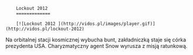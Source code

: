 
        Lockout 2012 
        =============
        
        [![Lockout 2012 ](http://vidos.pl/images/player.gif)](http://vidos.pl/lockout-2012)
        
        
 Na orbitalnej stacji kosmicznej wybucha bunt, zakładniczką staje się córka prezydenta USA. Charyzmatyczny agent Snow wyrusza z misją ratunkową.
    